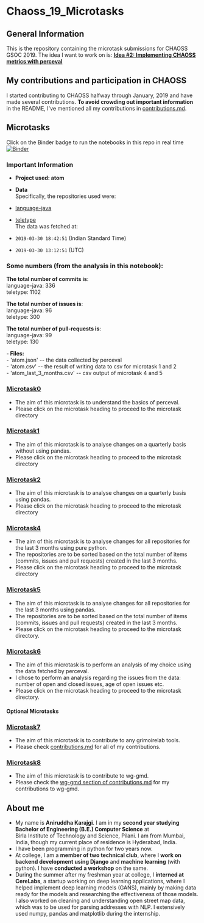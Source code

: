 # Chaoss_19_Microtasks

## General Information
This is the repository containing the microtask submissions for CHAOSS GSOC 2019. The idea I want to work on is:
**[Idea #2: Implementing CHAOSS metrics with perceval](https://github.com/chaoss/wg-gmd/issues/81)**


## My contributions and participation in CHAOSS
I started contributing to CHAOSS halfway through January, 2019 and have made several contributions.  **To avoid crowding out important information** in the README, I've mentioned all my contributions in [contributions.md](./contributions.md).

 
  
## Microtasks
Click on the Binder badge to run the notebooks in this repo in real time  
[![Binder](https://mybinder.org/badge_logo.svg)](https://mybinder.org/v2/gh/Polaris000/Chaoss_19_Microtasks/master) 

### Important Information
- **Project used: atom**

- **Data**  
Specifically, the repositories used were:   
- [language-java](https://github.com/atom/language-java)  
- [teletype](https://github.com/atom/teletype)    
The data was fetched at: 
- `2019-03-30 18:42:51` (Indian Standard Time)     
- `2019-03-30 13:12:51` (UTC)  

### Some numbers (from the analysis in this notebook): 
**The total number of commits is**:   
    language-java: 336  
    teletype: 1102  
      
**The total number of issues is**:   
    language-java: 96  
    teletype: 300  
      
**The total number of pull-requests is**:       
    language-java: 99  
    teletype: 130  
  
**- Files:**    
    - 'atom.json' -- the data collected by perceval  
    - 'atom.csv' -- the result of writing data to csv for microtask 1 and 2  
    - 'atom_last_3_months.csv' -- csv output of microtask 4 and 5

### [Microtask0](./microtask0)  
- The aim of this microtask is to understand the basics of perceval.    
- Please click on the microtask heading to proceed to the microtask directory  

### [Microtask1](./microtask1)   
- The aim of this microtask is to analyse changes on a quarterly basis without using pandas.  
- Please click on the microtask heading to proceed to the microtask directory    

### [Microtask2](./microtask2)  
- The aim of this microtask is to analyse changes on a quarterly basis using pandas.  
- Please click on the microtask heading to proceed to the microtask directory  

### [Microtask4](./microtask4)  
- The aim of this microtask is to analyse changes for all repositories for the last 3 months using pure python. 
- The repositories are to be sorted based on the total number of items (commits, issues and pull requests) created in the last 3 months.
- Please click on the microtask heading to proceed to the microtask directory 

### [Microtask5](./microtask5)  
- The aim of this microtask is to analyse changes for all repositories for the last 3 months using pandas. 
- The repositories are to be sorted based on the total number of items (commits, issues and pull requests) created in the last 3 months.
- Please click on the microtask heading to proceed to the microtask directory.   

### [Microtask6](./microtask6)  
- The aim of this microtask is to perform an analysis of my choice using the data fetched by perceval. 
- I chose to perform an analysis regarding the issues from the data: number of open and closed issues, age of open issues etc.
- Please click on the microtask heading to proceed to the microtask directory.   

#### Optional Microtasks
### [Microtask7]()
- The aim of this microtask is to contribute to any grimoirelab tools.  
- Please check [contributions.md](./contributions.md) for all of my contributions.
  
### [Microtask8]()  
- The aim of this microtask is to contribute to wg-gmd.    
- Please check the [wg-gmd section of contributions.md](./contributions.md#wg-gmd) for my contributions to wg-gmd. 
  
## About me  
- My name is **Aniruddha Karajgi**. I am in my **second year studying Bachelor of Engineering (B.E.) Computer Science** at  
Birla Institute of Technology and Science, Pilani. I am from Mumbai, India, though my current place of residence is Hyderabad, India. 
- I have been programming in python for two years now. 
- At college, I am a **member of two technical club**, where I **work on backend development using Django** and **machine learning** (with python). I have **conducted a workshop** on the same. 
- During the summer after my freshman year at college, I **interned at CereLabs**, a startup working on deep learning applications, where I helped implement deep learning models (GANS), mainly by making data ready for the models and researching the effectiveness of those models. I also worked on cleaning and understanding open street map data, which was to be used for parsing addresses with NLP. I extensively used numpy, pandas and matplotlib during the internship.

